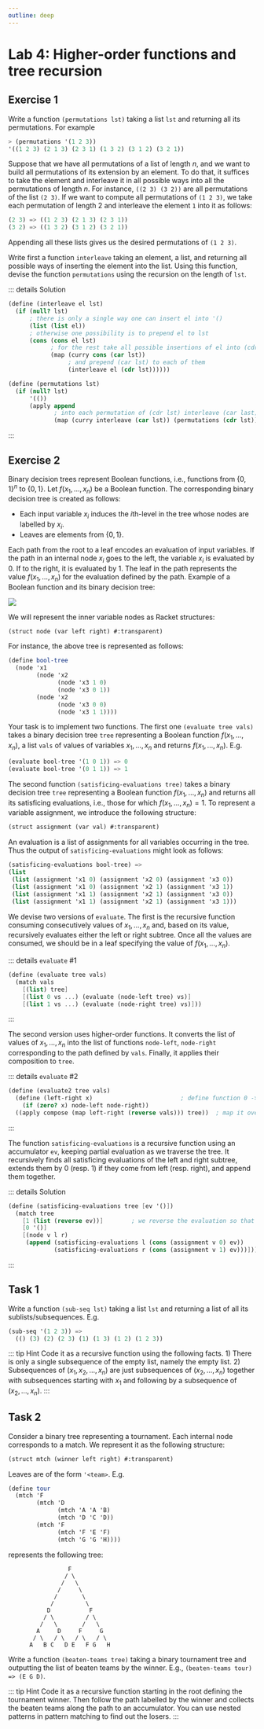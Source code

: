 ```yaml
---
outline: deep
---
```


# Lab 4: Higher-order functions and tree recursion

## Exercise 1
Write a function `(permutations lst)` taking a list `lst` and returning all its
permutations. For example
```scheme
> (permutations '(1 2 3))
'((1 2 3) (2 1 3) (2 3 1) (1 3 2) (3 1 2) (3 2 1))
```

Suppose that we have all permutations of a list of length $n$, and we want to build all
permutations of its extension by an element. To do that, it suffices to take the element and
interleave it in all possible ways into all the permutations of length $n$. For instance,
`((2 3) (3 2))`
are all permutations of the list `(2 3)`. If
we want to compute all permutations of `(1 2 3)`, we take each permutation of length 2 and
interleave the element `1` into it as follows:
```scheme
(2 3) => ((1 2 3) (2 1 3) (2 3 1))
(3 2) => ((1 3 2) (3 1 2) (3 2 1))
```
Appending all these lists gives us the desired permutations of `(1 2 3)`.

Write first a function `interleave` taking an element, a list, and returning all possible ways of
inserting the element into the list.  Using this function, devise the function `permutations`
using the recursion on the length of `lst`.

::: details Solution
```scheme
(define (interleave el lst)
  (if (null? lst)
      ; there is only a single way one can insert el into '()
      (list (list el))                          
      ; otherwise one possibility is to prepend el to lst
      (cons (cons el lst)
            ; for the rest take all possible insertions of el into (cdr lst) 
            (map (curry cons (car lst))
                 ; and prepend (car lst) to each of them
                 (interleave el (cdr lst))))))

(define (permutations lst)
  (if (null? lst)
      '(())
      (apply append 
             ; into each permutation of (cdr lst) interleave (car last) 
             (map (curry interleave (car lst)) (permutations (cdr lst))))))
```
:::

## Exercise 2
Binary decision trees represent Boolean functions, i.e., functions from $\{0,1\}^n$ to $\{0,1\}$.
Let $f(x_1,\ldots,x_n)$ be a Boolean function. The corresponding binary decision tree is created as
follows:
  - Each input variable $x_i$ induces the $i$th-level in the tree whose nodes are labelled by $x_i$. 
  - Leaves are elements from $\{0,1\}$.

Each path from the root to a leaf encodes an evaluation of input variables. If the path in an
internal node $x_i$ goes to the left, the variable $x_i$ is evaluated by $0$. If to the right, it is
evaluated by $1$. The leaf in the path represents the value $f(x_1,\ldots,x_n)$ for the evaluation
defined by the path. Example of a Boolean function and its binary decision tree:

![](/img/bdd.png)

We will represent the inner variable nodes as Racket structures:
```scheme
(struct node (var left right) #:transparent)
```
For instance, the above tree is represented as follows:
```scheme
(define bool-tree
  (node 'x1
        (node 'x2
              (node 'x3 1 0)
              (node 'x3 0 1))
        (node 'x2
              (node 'x3 0 0)
              (node 'x3 1 1))))
```


Your task is to implement two functions. The first one `(evaluate tree vals)` takes a binary
decision tree `tree`
representing a Boolean function $f(x_1,\ldots,x_n)$, a list `vals` of
values of variables $x_1,\ldots,x_n$ and returns $f(x_1,\ldots,x_n)$. E.g.
```scheme
(evaluate bool-tree '(1 0 1)) => 0
(evaluate bool-tree '(0 1 1)) => 1
```
The second function `(satisficing-evaluations tree)` takes a binary decision 
tree `tree`
representing a Boolean function $f(x_1,\ldots,x_n)$ and returns all its satisficing evaluations,
i.e., those for which $f(x_1,\ldots,x_n)=1$. To represent a variable assignment, we introduce the
following structure:
```scheme
(struct assignment (var val) #:transparent)
```
An evaluation is a list of assignments for all variables occurring in the tree. Thus the output of `satisficing-evaluations` might look as follows:
```scheme
(satisficing-evaluations bool-tree) =>
(list
 (list (assignment 'x1 0) (assignment 'x2 0) (assignment 'x3 0))
 (list (assignment 'x1 0) (assignment 'x2 1) (assignment 'x3 1))
 (list (assignment 'x1 1) (assignment 'x2 1) (assignment 'x3 0))
 (list (assignment 'x1 1) (assignment 'x2 1) (assignment 'x3 1)))
```

We devise two versions of `evaluate`. The first is the recursive function consuming consecutively values of $x_1,\ldots,x_n$ and, based on its value, recursively evaluates either the left or right subtree. Once all the values are consumed, we should be in a leaf specifying the value of $f(x_1,\ldots,x_n)$.

::: details `evaluate` #1
```scheme
(define (evaluate tree vals)
  (match vals
    [(list) tree]
    [(list 0 vs ...) (evaluate (node-left tree) vs)]
    [(list 1 vs ...) (evaluate (node-right tree) vs)]))
```
:::

The second version uses higher-order functions. It converts the list of values of $x_1,\ldots,x_n$
into the list of functions `node-left`,
`node-right` corresponding to the path defined by
`vals`.
Finally, it applies their composition to `tree`.

::: details `evaluate` #2
```scheme
(define (evaluate2 tree vals)
  (define (left-right x)                         ; define function 0 -> node-left, 1 -> node-right
    (if (zero? x) node-left node-right))
  ((apply compose (map left-right (reverse vals))) tree))  ; map it over vals, compose the resulting functions and apply to tree
```
:::

The function `satisficing-evaluations` is a recursive 
function using an accumulator `ev`,
keeping partial evaluation as we traverse the tree.
It recursively finds all satisficing evaluations of the left and right subtree, extends them by $0$ (resp. $1$) if they come from left (resp. right), and append them together. 

::: details Solution
```scheme
(define (satisficing-evaluations tree [ev '()])
  (match tree
    [1 (list (reverse ev))]        ; we reverse the evaluation so that the root variable comes first
    [0 '()]                        
    [(node v l r)
     (append (satisficing-evaluations l (cons (assignment v 0) ev))      
             (satisficing-evaluations r (cons (assignment v 1) ev)))])) 
```
:::

## Task 1
Write a function `(sub-seq lst)` 
taking a list `lst` and returning a list of all its sublists/subsequences. E.g.
```scheme
(sub-seq '(1 2 3)) =>
  (() (3) (2) (2 3) (1) (1 3) (1 2) (1 2 3))
```

::: tip Hint
Code it as a recursive function using the following facts. 1) There is only a single subsequence of the empty list, namely the empty list. 2) Subsequences of $(x_1,x_2,\ldots,x_n)$ are just subsequences of $(x_2,\ldots,x_n)$ together with subsequences starting with $x_1$ and following by a subsequence of $(x_2,\ldots,x_n)$.
:::

<!--
::: details Solution
```scheme
(define (sub-seq lst)
  (if (null? lst)
      '(())
      (let ([el (car lst)]
            [rest-sub-seq (sub-seq (cdr lst))])
        (append rest-sub-seq
                (map ((curry cons) el) rest-sub-seq)))))
```
:::
-->

## Task 2
Consider a binary tree representing a tournament. Each internal node corresponds to a match. We represent it as the following structure:
```scheme
(struct mtch (winner left right) #:transparent)
```
Leaves are of the form `'<team>`. E.g.
```scheme
(define tour
  (mtch 'F
        (mtch 'D
              (mtch 'A 'A 'B)
              (mtch 'D 'C 'D))
        (mtch 'F
              (mtch 'F 'E 'F)
              (mtch 'G 'G 'H))))
```
represents the following tree:
```
                 F
                / \
               /   \
              /     \
             /       \
            /         \
           D           F
          / \         / \
         /   \       /   \
        A     D     F     G
       / \   / \   / \   / \
      A   B C   D E   F G   H
```

Write a function `(beaten-teams tree)` taking a binary tournament tree and outputting the list of
beaten teams by the winner. E.g., `(beaten-teams tour) => (E G D)`.

::: tip Hint Code it as a recursive function starting in the root defining the tournament winner. Then follow the path labelled by the winner and collects the beaten teams along the path to an accumulator. You can use nested patterns in pattern matching to find out the losers.
:::

<!--
::: details Solution
```scheme
(define (beaten-teams tree [acc '()])
  (match tree
    [(mtch win win r) (cons r acc)]
    [(mtch win l win) (cons l acc)]
    [(mtch win (mtch win l r) (mtch los _ _)) (beaten-teams (mtch win l r) (cons los acc))]
    [(mtch win (mtch los _ _) (mtch win l r)) (beaten-teams (mtch win l r) (cons los acc))]))
```
:::
-->
